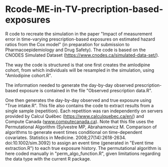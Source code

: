 # Rcode-ME-in-TV-precription-based-exposures
R code to recreate the simulation in the paper "Impact of measurement error in time-varying prescription-based exposures on estimated hazard ratios from the Cox model" (in preparation for submission to Pharmacoepidemiology and Drug Safety). The code is based on the CNODES Simulated Dataset (https://www.cnodes.ca/simulated-data-set/).

The way the code is structured is that one first creates the amlodipine cohort, from which individuals will be resampled in the simulation, using 
"Amlodipine cohort.R".

The information needed to generate the day-by-day observed prescription-based exposure is contained in the file "Observed prescription data.R".

One then generates the day-by-day observed and true exposure using "True intake.R". This file also contains the code to extract results from a single sample (repetition). Each repetition was ran independently on servers provided by Calcul Québec (https://www.calculquebec.ca/en/) and Compute Canada (www.computecanada.ca). Note that this file uses the Permutational Algorithm (Sylvestre MP, Abrahamowicz M. Comparison of algorithms to generate event times conditional on time-dependent covariates. Statistics in Medicine. 2008;27(14):2618-2634. doi:10.1002/sim.3092) to assign an event time (generated in "Event time extraction.R") to each true exposure history. The permutational algorithm is here coded manually in "perm_algo_function.R", given limitations regarding the data type with the current R package.
